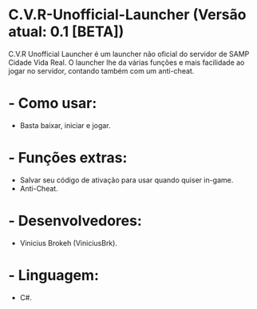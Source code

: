 # C.V.R-Unofficial-Launcher (Versão atual: 0.1 [BETA])
C.V.R Unofficial Launcher é um launcher não oficial do servidor de SAMP Cidade Vida Real.  O launcher lhe da várias funções e mais facilidade ao jogar no servidor, contando também com um anti-cheat.

# - Como usar:
  * Basta baixar, iniciar e jogar.

# - Funções extras:
  * Salvar seu código de ativação para usar quando quiser in-game.
  * Anti-Cheat.

# - Desenvolvedores:
  * Vinicius Brokeh (ViniciusBrk).

# - Linguagem:
  * C#.
